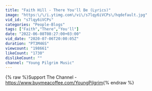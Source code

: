 ```yaml
---
title: "Faith Hill - There You'll Be (Lyrics)"
image: "https:\/\/i.ytimg.com\/vi\/s7lqy6iVCPs\/hqdefault.jpg"
vid_id: "s7lqy6iVCPs"
categories: "People-Blogs"
tags: ["Faith","There","You'll"]
date: "2022-06-08T08:27:00+03:00"
vid_date: "2020-07-06T20:00:05Z"
duration: "PT3M46S"
viewcount: "198661"
likeCount: "1730"
dislikeCount: ""
channel: "Young Pilgrim Music"
---
```

{% raw %}Support The Channel - <a rel="nofollow" target="blank" href="https://www.buymeacoffee.com/YoungPilgrim">https://www.buymeacoffee.com/YoungPilgrim</a>{% endraw %}
